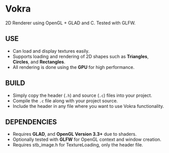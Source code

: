 # Vokra
2D Renderer using OpenGL + GLAD and C. Tested with GLFW.

## USE
- Can load and display textures easily.
- Supports loading and rendering of 2D shapes such as **Triangles**, **Circles**, and **Rectangles**.
- All rendering is done using the **GPU** for high performance.

## BUILD
- Simply copy the header (`.h`) and source (`.c`) files into your project.
- Compile the `.c` file along with your project source.
- Include the header in any file where you want to use Vokra functionality.

## DEPENDENCIES
- Requires **GLAD**, and **OpenGL Version 3.3+** due to shaders.
- Optionally tested with **GLFW** for OpenGL context and window creation.
- Requires stb_image.h for TextureLoading, only the header file.
